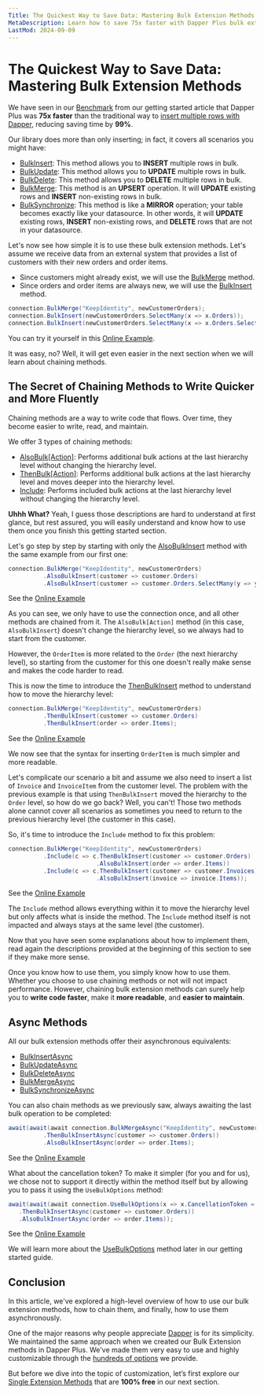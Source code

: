 ```yaml
---
Title: The Quickest Way to Save Data: Mastering Bulk Extension Methods
MetaDescription: Learn how to save 75x faster with Dapper Plus bulk extension methods, master bulk chaining methods, and use asynchronous bulk methods.
LastMod: 2024-09-09
---
```


# The Quickest Way to Save Data: Mastering Bulk Extension Methods

We have seen in our [Benchmark](https://dotnetfiddle.net/kz4UpX) from our getting started article that Dapper Plus was **75x faster** than the traditional way to [insert multiple rows with Dapper](https://www.learndapper.com/saving-data/insert#dapper-insert-multiple-rows), reducing saving time by **99%**.

Our library does more than only inserting; in fact, it covers all scenarios you might have:

- [BulkInsert](/bulk-insert): This method allows you to **INSERT** multiple rows in bulk.
- [BulkUpdate](/bulk-update): This method allows you to **UPDATE** multiple rows in bulk.
- [BulkDelete](/bulk-delete): This method allows you to **DELETE** multiple rows in bulk.
- [BulkMerge](/bulk-merge): This method is an **UPSERT** operation. It will **UPDATE** existing rows and **INSERT** non-existing rows in bulk.
- [BulkSynchronize](/bulk-synchronize): This method is like a **MIRROR** operation; your table becomes exactly like your datasource. In other words, it will **UPDATE** existing rows, **INSERT** non-existing rows, and **DELETE** rows that are not in your datasource.

Let's now see how simple it is to use these bulk extension methods. Let's assume we receive data from an external system that provides a list of customers with their new orders and order items.

- Since customers might already exist, we will use the [BulkMerge](/bulk-merge) method.
- Since orders and order items are always new, we will use the [BulkInsert](/bulk-insert) method.

```csharp
connection.BulkMerge("KeepIdentity", newCustomerOrders);
connection.BulkInsert(newCustomerOrders.SelectMany(x => x.Orders));
connection.BulkInsert(newCustomerOrders.SelectMany(x => x.Orders.SelectMany(y => y.Items)));
```

You can try it yourself in this [Online Example](https://dotnetfiddle.net/nd7sh3).

It was easy, no? Well, it will get even easier in the next section when we will learn about chaining methods.

## The Secret of Chaining Methods to Write Quicker and More Fluently

Chaining methods are a way to write code that flows. Over time, they become easier to write, read, and maintain.

We offer 3 types of chaining methods:

- [AlsoBulk[Action]](#): Performs additional bulk actions at the last hierarchy level without changing the hierarchy level.
- [ThenBulk[Action]](#): Performs additional bulk actions at the last hierarchy level and moves deeper into the hierarchy level.
- [Include](#): Performs included bulk actions at the last hierarchy level without changing the hierarchy level.

**Uhhh What?** Yeah, I guess those descriptions are hard to understand at first glance, but rest assured, you will easily understand and know how to use them once you finish this getting started section.

Let's go step by step by starting with only the [AlsoBulkInsert](#) method with the same example from our first one:

```csharp
connection.BulkMerge("KeepIdentity", newCustomerOrders)
		  .AlsoBulkInsert(customer => customer.Orders)
		  .AlsoBulkInsert(customer => customer.Orders.SelectMany(y => y.Items));
```

See the [Online Example](https://dotnetfiddle.net/IbHIlP)

As you can see, we only have to use the connection once, and all other methods are chained from it. The `AlsoBulk[Action]` method (in this case, `AlsoBulkInsert`) doesn't change the hierarchy level, so we always had to start from the customer.

However, the `OrderItem` is more related to the `Order` (the next hierarchy level), so starting from the customer for this one doesn't really make sense and makes the code harder to read.

This is now the time to introduce the [ThenBulkInsert](#) method to understand how to move the hierarchy level:

```csharp
connection.BulkMerge("KeepIdentity", newCustomerOrders)
		  .ThenBulkInsert(customer => customer.Orders)
		  .ThenBulkInsert(order => order.Items);
```

See the [Online Example](https://dotnetfiddle.net/Jhrw02)

We now see that the syntax for inserting `OrderItem` is much simpler and more readable.

Let's complicate our scenario a bit and assume we also need to insert a list of `Invoice` and `InvoiceItem` from the customer level. The problem with the previous example is that using `ThenBulkInsert` moved the hierarchy to the `Order` level, so how do we go back? Well, you can't! Those two methods alone cannot cover all scenarios as sometimes you need to return to the previous hierarchy level (the customer in this case).

So, it's time to introduce the `Include` method to fix this problem:

```csharp
connection.BulkMerge("KeepIdentity", newCustomerOrders)
		  .Include(c => c.ThenBulkInsert(customer => customer.Orders)
						 .AlsoBulkInsert(order => order.Items))
		  .Include(c => c.ThenBulkInsert(customer => customer.Invoices)
						 .AlsoBulkInsert(invoice => invoice.Items));	
```

See the [Online Example](https://dotnetfiddle.net/hTTWb0)

The `Include` method allows everything within it to move the hierarchy level but only affects what is inside the method. The `Include` method itself is not impacted and always stays at the same level (the customer).

Now that you have seen some explanations about how to implement them, read again the descriptions provided at the beginning of this section to see if they make more sense.

Once you know how to use them, you simply know how to use them. Whether you choose to use chaining methods or not will not impact performance. However, chaining bulk extension methods can surely help you to **write code faster**, make it **more readable**, and **easier to maintain**.

## Async Methods

All our bulk extension methods offer their asynchronous equivalents:

- [BulkInsertAsync](#)
- [BulkUpdateAsync](#)
- [BulkDeleteAsync](#)
- [BulkMergeAsync](#)
- [BulkSynchronizeAsync](#)

You can also chain methods as we previously saw, always awaiting the last bulk operation to be completed:

```csharp
await(await(await connection.BulkMergeAsync("KeepIdentity", newCustomerOrders))
		  .ThenBulkInsertAsync(customer => customer.Orders))
		  .AlsoBulkInsertAsync(order => order.Items);
```

See the [Online Example](https://dotnetfiddle.net/suurab)

What about the cancellation token? To make it simpler (for you and for us), we chose not to support it directly within the method itself but by allowing you to pass it using the `UseBulkOptions` method:

```csharp
await(await(await connection.UseBulkOptions(x => x.CancellationToken = cancellationToken).BulkMergeAsync(customers)
   .ThenBulkInsertAsync(customer => customer.Orders))
   .AlsoBulkInsertAsync(order => order.Items));
```

See the [Online Example](https://dotnetfiddle.net/AVG5eB)

We will learn more about the [UseBulkOptions](#) method later in our getting started guide.

## Conclusion

In this article, we've explored a high-level overview of how to use our bulk extension methods, how to chain them, and finally, how to use them asynchronously.

One of the major reasons why people appreciate [Dapper](https://www.learndapper.com/) is for its simplicity. We maintained the same approach when we created our Bulk Extension methods in Dapper Plus. We've made them very easy to use and highly customizable through the [hundreds of options](/options) we provide.

But before we dive into the topic of customization, let’s first explore our [Single Extension Methods](#) that are **100% free** in our next section.